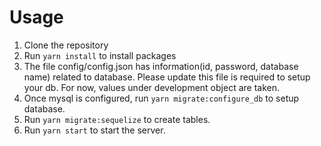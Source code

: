 # Usage
1. Clone the repository
2. Run ```yarn install``` to install packages
3. The file config/config.json has information(id, password, database name) related to database. Please update this file is required to setup your db. For now, values under development object are taken.
4. Once mysql is configured, run ```yarn migrate:configure_db``` to setup database.
5. Run ```yarn migrate:sequelize``` to create tables.
6. Run ```yarn start``` to start the server.
